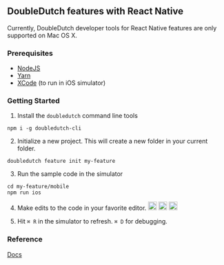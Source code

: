 ## DoubleDutch features with React Native

Currently, DoubleDutch developer tools for React Native features are only supported on Mac OS X.

### Prerequisites

- [NodeJS](https://nodejs.org)
- [Yarn](https://yarnpkg.com/en/docs/install)
- [XCode](https://developer.apple.com/xcode/) (to run in iOS simulator)

### Getting Started

1. Install the `doubledutch` command line tools

```
npm i -g doubledutch-cli
```

2. Initialize a new project. This will create a new folder in your current folder.

```
doubledutch feature init my-feature
```

3. Run the sample code in the simulator

```
cd my-feature/mobile
npm run ios
```

4. Make edits to the code in your favorite editor.
   <a href="https://code.visualstudio.com/"><img alt="Visual Studio Code" src="https://code.visualstudio.com/favicon.ico" height="20" width="20" /></a>
   <a href="https://atom.io/"><img alt="Atom" src="https://atom.io/favicon.ico" height="20" width="20" /></a>
   <a href="https://www.sublimetext.com/"><img alt="Sublime Text" src="https://www.sublimetext.com/favicon.ico" height="20" width="20" /></a>
   
5. Hit `⌘ R` in the simulator to refresh.  `⌘ D` for debugging.

### Reference

[Docs](./reference.md)
